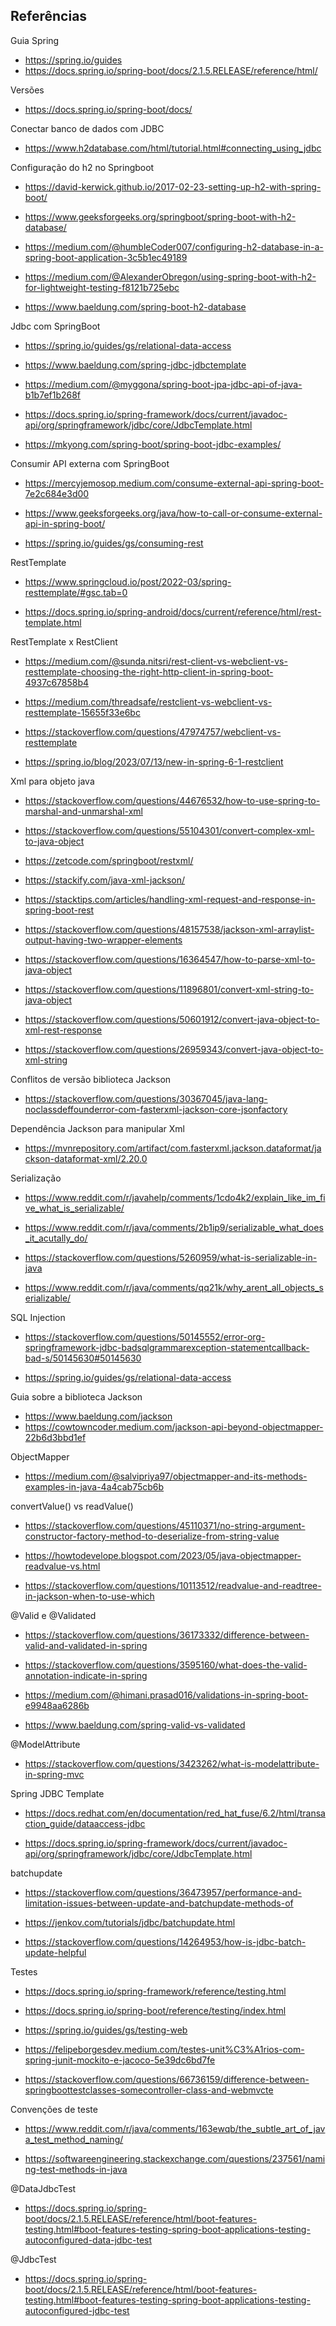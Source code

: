 ## Referências

Guia Spring

- https://spring.io/guides
- https://docs.spring.io/spring-boot/docs/2.1.5.RELEASE/reference/html/

Versões

- https://docs.spring.io/spring-boot/docs/

Conectar banco de dados com JDBC

- https://www.h2database.com/html/tutorial.html#connecting_using_jdbc

Configuração do h2 no Springboot

- https://david-kerwick.github.io/2017-02-23-setting-up-h2-with-spring-boot/

- https://www.geeksforgeeks.org/springboot/spring-boot-with-h2-database/

- https://medium.com/@humbleCoder007/configuring-h2-database-in-a-spring-boot-application-3c5b1ec49189

- https://medium.com/@AlexanderObregon/using-spring-boot-with-h2-for-lightweight-testing-f8121b725ebc

- https://www.baeldung.com/spring-boot-h2-database

Jdbc com SpringBoot

- https://spring.io/guides/gs/relational-data-access

- https://www.baeldung.com/spring-jdbc-jdbctemplate

- https://medium.com/@myggona/spring-boot-jpa-jdbc-api-of-java-b1b7ef1b268f

- https://docs.spring.io/spring-framework/docs/current/javadoc-api/org/springframework/jdbc/core/JdbcTemplate.html

- https://mkyong.com/spring-boot/spring-boot-jdbc-examples/

Consumir API externa com SpringBoot

- https://mercyjemosop.medium.com/consume-external-api-spring-boot-7e2c684e3d00

- https://www.geeksforgeeks.org/java/how-to-call-or-consume-external-api-in-spring-boot/

- https://spring.io/guides/gs/consuming-rest

RestTemplate

- https://www.springcloud.io/post/2022-03/spring-resttemplate/#gsc.tab=0

- https://docs.spring.io/spring-android/docs/current/reference/html/rest-template.html


RestTemplate x RestClient

- https://medium.com/@sunda.nitsri/rest-client-vs-webclient-vs-resttemplate-choosing-the-right-http-client-in-spring-boot-4937c67858b4

- https://medium.com/threadsafe/restclient-vs-webclient-vs-resttemplate-15655f33e6bc

- https://stackoverflow.com/questions/47974757/webclient-vs-resttemplate

- https://spring.io/blog/2023/07/13/new-in-spring-6-1-restclient

Xml para objeto java

- https://stackoverflow.com/questions/44676532/how-to-use-spring-to-marshal-and-unmarshal-xml

- https://stackoverflow.com/questions/55104301/convert-complex-xml-to-java-object


- https://zetcode.com/springboot/restxml/

- https://stackify.com/java-xml-jackson/

- https://stacktips.com/articles/handling-xml-request-and-response-in-spring-boot-rest


- https://stackoverflow.com/questions/48157538/jackson-xml-arraylist-output-having-two-wrapper-elements


- https://stackoverflow.com/questions/16364547/how-to-parse-xml-to-java-object

- https://stackoverflow.com/questions/11896801/convert-xml-string-to-java-object

- https://stackoverflow.com/questions/50601912/convert-java-object-to-xml-rest-response

- https://stackoverflow.com/questions/26959343/convert-java-object-to-xml-string

Conflitos de versão biblioteca Jackson

- https://stackoverflow.com/questions/30367045/java-lang-noclassdeffounderror-com-fasterxml-jackson-core-jsonfactory

Dependência Jackson para manipular Xml

- https://mvnrepository.com/artifact/com.fasterxml.jackson.dataformat/jackson-dataformat-xml/2.20.0

Serialização

- https://www.reddit.com/r/javahelp/comments/1cdo4k2/explain_like_im_five_what_is_serializable/

- https://www.reddit.com/r/java/comments/2b1ip9/serializable_what_does_it_acutally_do/

- https://stackoverflow.com/questions/5260959/what-is-serializable-in-java

- https://www.reddit.com/r/java/comments/qq21k/why_arent_all_objects_serializable/

SQL Injection

- https://stackoverflow.com/questions/50145552/error-org-springframework-jdbc-badsqlgrammarexception-statementcallback-bad-s/50145630#50145630

- https://spring.io/guides/gs/relational-data-access

Guia sobre a biblioteca Jackson

- https://www.baeldung.com/jackson
- https://cowtowncoder.medium.com/jackson-api-beyond-objectmapper-22b6d3bbd1ef

ObjectMapper

- https://medium.com/@salvipriya97/objectmapper-and-its-methods-examples-in-java-4a4cab75cb6b



convertValue() vs readValue()

- https://stackoverflow.com/questions/45110371/no-string-argument-constructor-factory-method-to-deserialize-from-string-value

- https://howtodevelope.blogspot.com/2023/05/java-objectmapper-readvalue-vs.html


- https://stackoverflow.com/questions/10113512/readvalue-and-readtree-in-jackson-when-to-use-which

@Valid e @Validated

- https://stackoverflow.com/questions/36173332/difference-between-valid-and-validated-in-spring

- https://stackoverflow.com/questions/3595160/what-does-the-valid-annotation-indicate-in-spring

- https://medium.com/@himani.prasad016/validations-in-spring-boot-e9948aa6286b

- https://www.baeldung.com/spring-valid-vs-validated

@ModelAttribute

- https://stackoverflow.com/questions/3423262/what-is-modelattribute-in-spring-mvc

Spring JDBC Template

- https://docs.redhat.com/en/documentation/red_hat_fuse/6.2/html/transaction_guide/dataaccess-jdbc

- https://docs.spring.io/spring-framework/docs/current/javadoc-api/org/springframework/jdbc/core/JdbcTemplate.html

batchupdate

- https://stackoverflow.com/questions/36473957/performance-and-limitation-issues-between-update-and-batchupdate-methods-of

- https://jenkov.com/tutorials/jdbc/batchupdate.html

- https://stackoverflow.com/questions/14264953/how-is-jdbc-batch-update-helpful

Testes

- https://docs.spring.io/spring-framework/reference/testing.html

- https://docs.spring.io/spring-boot/reference/testing/index.html

- https://spring.io/guides/gs/testing-web

- https://felipeborgesdev.medium.com/testes-unit%C3%A1rios-com-spring-junit-mockito-e-jacoco-5e39dc6bd7fe

- https://stackoverflow.com/questions/66736159/difference-between-springboottestclasses-somecontroller-class-and-webmvcte

Convenções de teste

- https://www.reddit.com/r/java/comments/163ewqb/the_subtle_art_of_java_test_method_naming/

- https://softwareengineering.stackexchange.com/questions/237561/naming-test-methods-in-java

@DataJdbcTest 

- https://docs.spring.io/spring-boot/docs/2.1.5.RELEASE/reference/html/boot-features-testing.html#boot-features-testing-spring-boot-applications-testing-autoconfigured-data-jdbc-test

@JdbcTest

- https://docs.spring.io/spring-boot/docs/2.1.5.RELEASE/reference/html/boot-features-testing.html#boot-features-testing-spring-boot-applications-testing-autoconfigured-jdbc-test
